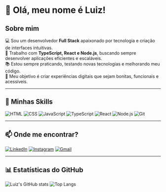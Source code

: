 # 👋 Olá, meu nome é Luiz!

## Sobre mim  

💻 Sou um desenvolvedor **Full Stack** apaixonado por tecnologia e criação de interfaces intuitivas.  
🚀 Trabalho com **TypeScript, React e Node.js**, buscando sempre desenvolver aplicações eficientes e escaláveis.  
📚 Estou sempre praticando, testando novas tecnologias e melhorando meu código.  
🎯 Meu objetivo é criar experiências digitais que sejam bonitas, funcionais e acessíveis.  

---

## 📌 Minhas Skills  
![HTML](https://img.shields.io/badge/HTML-E34F26?style=for-the-badge&logo=html5&logoColor=white)
![CSS](https://img.shields.io/badge/CSS-1572B6?style=for-the-badge&logo=css3&logoColor=white)
![JavaScript](https://img.shields.io/badge/JavaScript-F7DF1E?style=for-the-badge&logo=javascript&logoColor=black)
![TypeScript](https://img.shields.io/badge/TypeScript-3178C6?style=for-the-badge&logo=typescript&logoColor=white)
![React](https://img.shields.io/badge/React-61DAFB?style=for-the-badge&logo=react&logoColor=black)
![Node.js](https://img.shields.io/badge/Node.js-339933?style=for-the-badge&logo=node.js&logoColor=white)
![Git](https://img.shields.io/badge/Git-F05032?style=for-the-badge&logo=git&logoColor=white)

---

## 📫 Onde me encontrar?  
[![LinkedIn](https://img.shields.io/badge/LinkedIn-0A66C2?style=for-the-badge&logo=linkedin&logoColor=white)](https://www.linkedin.com/in/luiz-sobral-dev/)
[![Instagram](https://img.shields.io/badge/Instagram-E4405F?style=for-the-badge&logo=instagram&logoColor=white)](https://www.instagram.com/luizsobraldev/)
[![Gmail](https://img.shields.io/badge/Gmail-D14836?style=for-the-badge&logo=gmail&logoColor=white)](mailto:luizsobraldev@gmail.com)

---

## 📊 Estatísticas do GitHub  
![Luiz's GitHub stats](https://github-readme-stats.vercel.app/api?username=luizsobraldev&show_icons=true&theme=dark)
![Top Langs](https://github-readme-stats.vercel.app/api/top-langs/?username=luizsobraldev&layout=compact&theme=dark)
